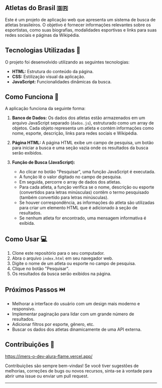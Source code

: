 ## Atletas do Brasil 🇧🇷

Este é um projeto de aplicação web que apresenta um sistema de busca de atletas brasileiros. O objetivo é fornecer informações relevantes sobre os esportistas, como suas biografias, modalidades esportivas e links para suas redes sociais e páginas da Wikipédia.

## Tecnologias Utilizadas 🚀

O projeto foi desenvolvido utilizando as seguintes tecnologias:

- **HTML:** Estrutura do conteúdo da página.
- **CSS:** Estilização visual da aplicação.
- **JavaScript:** Funcionalidades dinâmicas da busca.

## Como Funciona 🤔

A aplicação funciona da seguinte forma:

1. **Banco de Dados:** Os dados dos atletas estão armazenados em um arquivo JavaScript separado (`dados.js`), estruturado como um array de objetos. Cada objeto representa um atleta e contém informações como nome, esporte, descrição, links para redes sociais e Wikipédia.

2. **Página HTML:** A página HTML exibe um campo de pesquisa, um botão para iniciar a busca e uma seção vazia onde os resultados da busca serão exibidos.

3. **Função de Busca (JavaScript):**
   - Ao clicar no botão "Pesquisar", uma função JavaScript é executada.
   - A função lê o valor digitado no campo de pesquisa.
   - Em seguida, percorre o array de dados dos atletas.
   - Para cada atleta, a função verifica se o nome, descrição ou esporte (convertidos para letras minúsculas) contêm o termo pesquisado (também convertido para letras minúsculas).
   - Se houver correspondência, as informações do atleta são utilizadas para criar um elemento HTML que é adicionado à seção de resultados.
   - Se nenhum atleta for encontrado, uma mensagem informativa é exibida.

## Como Usar 💻

1. Clone este repositório para o seu computador.
2. Abra o arquivo `index.html` em seu navegador web.
3. Digite o nome de um atleta ou esporte no campo de pesquisa.
4. Clique no botão "Pesquisar".
5. Os resultados da busca serão exibidos na página.

## Próximos Passos ⏭️

- Melhorar a interface do usuário com um design mais moderno e responsivo.
- Implementar paginação para lidar com um grande número de resultados.
- Adicionar filtros por esporte, gênero, etc.
- Buscar os dados dos atletas dinamicamente de uma API externa.

## Contribuições 🤝

https://imers-o-dev-alura-flame.vercel.app/

Contribuições são sempre bem-vindas! Se você tiver sugestões de melhorias, correções de bugs ou novos recursos, sinta-se à vontade para abrir uma issue ou enviar um pull request.

---
